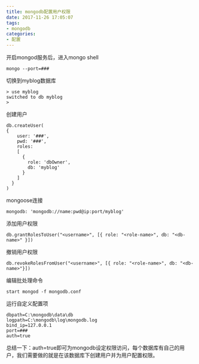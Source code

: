 ```yaml
---
title: mongodb配置用户权限
date: 2017-11-26 17:05:07
tags:
- mongodb
categories:
- 配置
---
```

开启mongod服务后，进入mongo shell

```
mongo --port=###
```

切换到myblog数据库

```
> use myblog
switched to db myblog
>
```

创建用户

```
db.createUser(
{
	user: '###',
	pwd: '###',
    roles:
    [
      {
        role: 'dbOwner',
        db: 'myblog'
      }
    ]
  }
)
```

mongoose连接

```
mongodb: 'mongodb://name:pwd@ip:port/myblog'
```

添加用户权限

```
db.grantRolesToUser("<username>", [{ role: "<role-name>", db: "<db-name>" }]) 
```

撤销用户权限

```
db.revokeRolesFromUser("<username>", [{ role: "<role-name>", db: "<db-name>"}])  
```

编辑批处理命令

```
start mongod -f mongodb.conf
```

运行自定义配置项

```
dbpath=C:\mongodb\data\db
logpath=C:\mongodb\log\mongodb.log
bind_ip=127.0.0.1
port=###
auth=true
```

总结一下：auth=true即可为mongodb设定权限访问，每个数据库有自己的用户，我们需要做的就是在该数据库下创建用户并为用户配置权限。